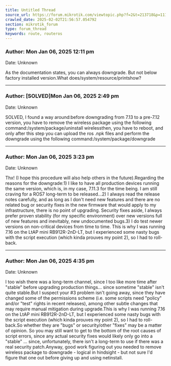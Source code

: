```yaml
---
title: Untitled Thread
source_url: https://forum.mikrotik.com/viewtopic.php?f=2&t=213718&p=1117827&amp;sid=3b77a3334c914448dbbc02bfdff4c3aa#p1117827
crawled_date: 2025-02-02T21:56:57.054792
section: mikrotik_forum
type: forum_thread
keywords: route, routeros
---
```


### Author: Mon Jan 06, 2025 12:11 pm
Date: Unknown

As the documentation states, you can always downgrade. But not below factory installed version.What does/system/resource/printshow?


---
### Author: [SOLVED]Mon Jan 06, 2025 2:49 pm
Date: Unknown

SOLVED, I found a way around:before downgrading from 7.13 to a pre-7.12 version, you have to remove the wireless package using the following command:/system/package/uninstall wirelessthen, you have to reboot, and only after this step you can upload the ros .npk files and perform the downgrade using the following command:/system/package/downgrade


---
### Author: Mon Jan 06, 2025 3:23 pm
Date: Unknown

Thx! (I hope this procedure will also help others in the future).Regarding the reasons for the downgrade:1) I like to have all production devices running the same version, which is, in my case, 7.11.3 for the time being. I am still craving for a ROS7 long-term to be released...2) I always read the release notes carefully, and as long as I don't need new features and there are no related bug or security fixes in the new firmware that would apply to my infrastructure, there is no point of upgrading. Security fixes aside, I always prefer proven stability (for my specific environment) over new versions full of new features and inevitably, new undocumented bugs.3) I do test newer versions on non-critical devices from time to time. This is why I was running 7.16 on the LtAP mini RB912R-2nD-LT, but I experienced some nasty bugs with the script execution (which kinda prouves my point 2), so I had to roll-back.


---
### Author: Mon Jan 06, 2025 4:35 pm
Date: Unknown

I too wish there was a long-term channel, since I too like more time after "stable" before upgrading production things... since sometime "stable" isn't quite stable.But I suspect your #3 problem isn't going away, since they have changed some of the permissions scheme (i.e. some scripts need "policy" and/or "test" rights in recent releases), among other subtle changes that may require manual mitigation during upgrade.This is why I was running 7.16 on the LtAP mini RB912R-2nD-LT, but I experienced some nasty bugs with the script execution (which kinda prouves my point 2), so I had to roll-back.So whether they are "bugs" or security/other "fixes" may be a matter of opinion.    So you may still want to get to the bottom of the root causes of script errors, since any actual security fixes would likely only go into a "stable" ... since, unfortunately, there isn't a long-term to use if there was a real security patch.Anyway, good work figuring out you needed to remove wireless package to downgrade - logical in hindsight - but not sure I'd figure that one out before giving up and using netinstall.

